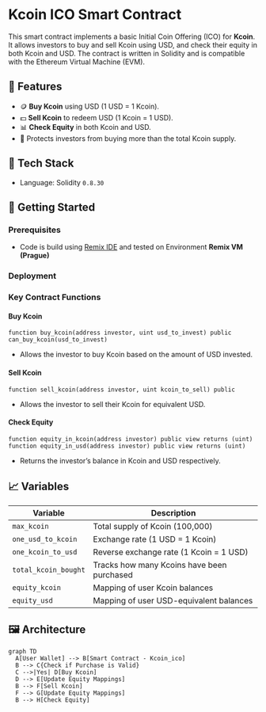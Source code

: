 # Kcoin ICO Smart Contract

This smart contract implements a basic Initial Coin Offering (ICO) for **Kcoin**. It allows investors to buy and sell Kcoin using USD, and check their equity in both Kcoin and USD. The contract is written in Solidity and is compatible with the Ethereum Virtual Machine (EVM).

## 🔧 Features

* 🪙 **Buy Kcoin** using USD (1 USD = 1 Kcoin).
* 💵 **Sell Kcoin** to redeem USD (1 Kcoin = 1 USD).
* 📊 **Check Equity** in both Kcoin and USD.
* 🔐 Protects investors from buying more than the total Kcoin supply.

## 🧪 Tech Stack

* Language: Solidity `0.8.30`

## 🚀 Getting Started

### Prerequisites

* Code is build using [Remix IDE](https://remix.ethereum.org/) and tested on Environment **Remix VM (Prague)**

### Deployment


### Key Contract Functions

#### Buy Kcoin

```solidity
function buy_kcoin(address investor, uint usd_to_invest) public can_buy_kcoin(usd_to_invest)
```

* Allows the investor to buy Kcoin based on the amount of USD invested.

#### Sell Kcoin

```solidity
function sell_kcoin(address investor, uint kcoin_to_sell) public
```

* Allows the investor to sell their Kcoin for equivalent USD.

#### Check Equity

```solidity
function equity_in_kcoin(address investor) public view returns (uint)
function equity_in_usd(address investor) public view returns (uint)
```

* Returns the investor’s balance in Kcoin and USD respectively.

## 📈 Variables

| Variable             | Description                                |
| -------------------- | ------------------------------------------ |
| `max_kcoin`          | Total supply of Kcoin (100,000)            |
| `one_usd_to_kcoin`   | Exchange rate (1 USD = 1 Kcoin)            |
| `one_kcoin_to_usd`   | Reverse exchange rate (1 Kcoin = 1 USD)    |
| `total_kcoin_bought` | Tracks how many Kcoins have been purchased |
| `equity_kcoin`       | Mapping of user Kcoin balances             |
| `equity_usd`         | Mapping of user USD-equivalent balances    |

## 🖼 Architecture

```mermaid
graph TD
  A[User Wallet] --> B[Smart Contract - Kcoin_ico]
  B --> C{Check if Purchase is Valid}
  C -->|Yes| D[Buy Kcoin]
  D --> E[Update Equity Mappings]
  B --> F[Sell Kcoin]
  F --> G[Update Equity Mappings]
  B --> H[Check Equity]
```
